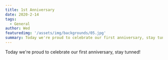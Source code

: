 ```yaml
---
title: 1st Anniversary
date: 2020-2-14
tags:
  - General
author: Wed
featuredimg: '/assets/img/backgrounds/05.jpg'
summary: Today we're proud to celebrate our first anniversary, stay tunned!
---
```


Today we're proud to celebrate our first anniversary, stay tunned!

